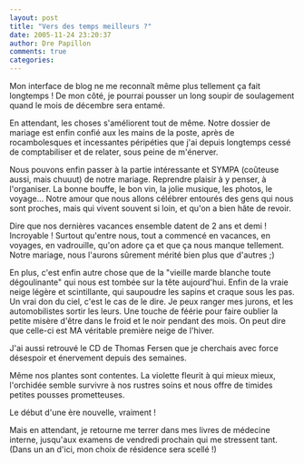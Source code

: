 ```yaml
---
layout: post
title: "Vers des temps meilleurs ?"
date: 2005-11-24 23:20:37
author: Dre Papillon
comments: true
categories: 
---
```



Mon interface de blog ne me reconnaît même plus tellement ça fait longtemps !  De mon côté, je pourrai pousser un long soupir de soulagement quand le mois de décembre sera entamé.

En attendant, les choses s'améliorent tout de même.  Notre dossier de mariage est enfin confié aux les mains de la poste, après de rocambolesques et incessantes péripéties que j'ai depuis longtemps cessé de comptabiliser et de relater, sous peine de m'énerver.

Nous pouvons enfin passer à la partie intéressante et SYMPA (coûteuse aussi, mais chuuut) de notre mariage.  Reprendre plaisir à y penser, à l'organiser.  La bonne bouffe, le bon vin, la jolie musique, les photos, le voyage...  Notre amour que nous allons célébrer entourés des gens qui nous sont proches, mais qui vivent souvent si loin, et qu'on a bien hâte de revoir.

Dire que nos dernières vacances ensemble datent de 2 ans et demi !  Incroyable !  Surtout qu'entre nous, tout a commencé en vacances, en voyages, en vadrouille, qu'on adore ça et que ça nous manque tellement.  Notre mariage, nous l'aurons sûrement mérité bien plus que d'autres ;)

En plus, c'est enfin autre chose que de la "vieille marde blanche toute dégoulinante" qui nous est tombée sur la tête aujourd'hui.  Enfin de la vraie neige légère et scintillante, qui saupoudre les sapins et craque sous les pas.  Un vrai don du ciel, c'est le cas de le dire.  Je peux ranger mes jurons, et les automobilistes sortir les leurs.  Une touche de féérie pour faire oublier la petite misère d'être dans le froid et le noir pendant des mois.  On peut dire que celle-ci est MA véritable première neige de l'hiver.

J'ai aussi retrouvé le CD de Thomas Fersen que je cherchais avec force désespoir et énervement depuis des semaines.

Même nos plantes sont contentes.  La violette fleurit à qui mieux mieux, l'orchidée semble survivre à nos rustres soins et nous offre de timides petites pousses prometteuses.

Le début d'une ère nouvelle, vraiment !

Mais en attendant, je retourne me terrer dans mes livres de médecine interne, jusqu'aux examens de vendredi prochain qui me stressent tant.  (Dans un an d'ici, mon choix de résidence sera scellé !)
